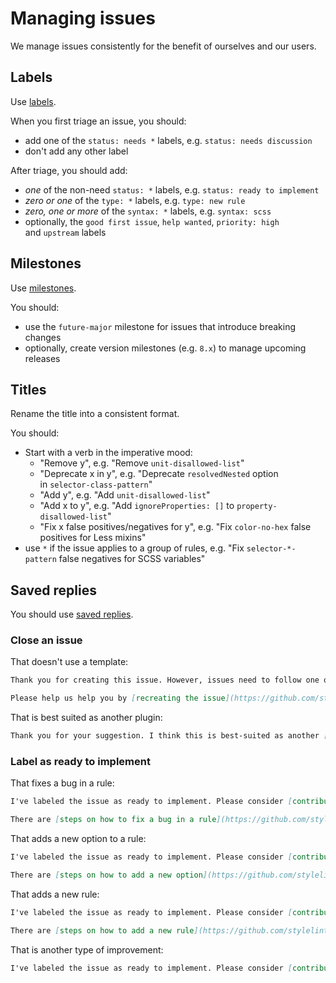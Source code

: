 # Managing issues

We manage issues consistently for the benefit of ourselves and our users.

## Labels

Use [labels](https://github.com/stylelint-stylistic/stylelint-stylistic/labels).

When you first triage an issue, you should:

- add one of the `status: needs *` labels, e.g. `status: needs discussion`
- don't add any other label

After triage, you should add:

- _one_ of the non-need `status: *` labels, e.g. `status: ready to implement`
- _zero or one_ of the `type: *` labels, e.g. `type: new rule`
- _zero, one or more_ of the `syntax: *` labels, e.g. `syntax: scss`
- optionally, the `good first issue`, `help wanted`, `priority: high` and `upstream` labels

## Milestones

Use [milestones](https://github.com/stylelint-stylistic/stylelint-stylistic/milestones).

You should:

- use the `future-major` milestone for issues that introduce breaking changes
- optionally, create version milestones (e.g. `8.x`) to manage upcoming releases

## Titles

Rename the title into a consistent format.

You should:

- Start with a verb in the imperative mood:
	- "Remove y", e.g. "Remove `unit-disallowed-list`"
	- "Deprecate x in y", e.g. "Deprecate `resolvedNested` option in `selector-class-pattern`"
	- "Add y", e.g. "Add `unit-disallowed-list`"
	- "Add x to y", e.g. "Add `ignoreProperties: []` to `property-disallowed-list`"
	- "Fix x false positives/negatives for y", e.g. "Fix `color-no-hex` false positives for Less mixins"
- use `*` if the issue applies to a group of rules, e.g. "Fix `selector-*-pattern` false negatives for SCSS variables"

## Saved replies

You should use [saved replies](https://help.github.com/en/github/writing-on-github/working-with-saved-replies).

### Close an issue

That doesn't use a template:

```md
Thank you for creating this issue. However, issues need to follow one of our templates so that we can clearly understand your particular circumstances.

Please help us help you by [recreating the issue](https://github.com/stylelint-stylistic/stylelint-stylistic/issues/new/choose) using one of our templates.
```

That is best suited as another plugin:

```md
Thank you for your suggestion. I think this is best-suited as another [plugin](https://stylelint.io/developer-guide/plugins).
```

### Label as ready to implement

That fixes a bug in a rule:

```md
I've labeled the issue as ready to implement. Please consider [contributing](https://github.com/stylelint-stylistic/stylelint-stylistic/blob/main/CONTRIBUTING.md) if you have time.

There are [steps on how to fix a bug in a rule](https://github.com/stylelint-stylistic/stylelint-stylistic/blob/main/docs/developer-guide/rules.md#fix-a-bug-in-a-rule) in the Developer guide.
```

That adds a new option to a rule:

```md
I've labeled the issue as ready to implement. Please consider [contributing](https://github.com/stylelint-stylistic/stylelint-stylistic/blob/main/CONTRIBUTING.md) if you have time.

There are [steps on how to add a new option](https://github.com/stylelint-stylistic/stylelint-stylistic/blob/main/docs/developer-guide/rules.md#add-an-option-to-a-rule) in the Developer guide.
```

That adds a new rule:

```md
I've labeled the issue as ready to implement. Please consider [contributing](https://github.com/stylelint-stylistic/stylelint-stylistic/blob/main/CONTRIBUTING.md) if you have time.

There are [steps on how to add a new rule](https://github.com/stylelint-stylistic/stylelint-stylistic/blob/main/docs/developer-guide/rules.md#add-a-rule) in the Developer guide.
```

That is another type of improvement:

```md
I've labeled the issue as ready to implement. Please consider [contributing](https://github.com/stylelint-stylistic/stylelint-stylistic/blob/main/CONTRIBUTING.md) if you have time.
```

